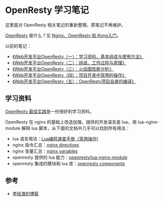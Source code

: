 <!-- toc -->
# OpenResty 学习笔记

这里是对 OpenResty 相关笔记的重新整理，原笔记不再维护。

[OpenResty][1] 是什么？见 [Nginx、OpenResty 和 Kong入门][2]。

以前的笔记：

* [《Web开发平台OpenResty（一）：学习资料、基本组成与使用方法》][3]
* [《Web开发平台OpenResty（二）：组成、工作过程与原理》][4]
* [《Web开发平台OpenResty（三）：火焰图性能分析》][5]
* [《Web开发平台OpenResty（四）：项目开发中常用的操作》][6]
* [《Web开发平台OpenResty（五）：OpenResty项目自身的编译》][7]

## 学习资料

[OpenResty 最佳实践](https://moonbingbing.gitbooks.io/openresty-best-practices/content/)是一份很好的学习资料。

OpenResty 在 nginx 的基础上改造加强，提供的开发语言是 lua，用 lua-nginx-module 解释 lua 脚本，从下面的文档中几乎可以找到所有用法：

* lua 语言用法：[Lua编程速查手册（常用操作)][8]
* nginx 指令汇总：[nginx directives][11]
* nginx 变量汇总：[nginx variables][12]
* openresty 提供的 lua 能力：[openresty/lua-nginx-module][10]
* openresty 集成的模块和 lua 库：[openresty components][13]

## 参考

* [李佶澳的博客][9]

[1]: http://openresty.org/en/ "OpenResty"
[2]: https://www.lijiaocn.com/%E9%A1%B9%E7%9B%AE/2018/09/29/nginx-openresty-kong.html "Nginx、OpenResty和Kong入门"
[3]: https://www.lijiaocn.com/%E7%BC%96%E7%A8%8B/2018/10/25/openresty-study-01-intro.html
[4]: https://www.lijiaocn.com/%E7%BC%96%E7%A8%8B/2018/10/25/openresty-study-02-process.html
[5]: https://www.lijiaocn.com/%E7%BC%96%E7%A8%8B/2018/11/02/openresty-study-03-frame-md.html
[6]: https://www.lijiaocn.com/%E7%BC%96%E7%A8%8B/2018/11/09/openresty-study-04-development.html
[7]: https://www.lijiaocn.com/%E7%BC%96%E7%A8%8B/2018/12/17/openresty-study-05-compile.html
[8]: https://www.lijiaocn.com/prog/lua/ "Lua编程速查手册（常用操作)"
[9]: https://www.lijiaocn.com "李佶澳的博客"
[10]: https://github.com/openresty/lua-nginx-module "lua-nginx-module"
[11]: http://nginx.org/en/docs/dirindex.html "nginx directives"
[12]: http://nginx.org/en/docs/varindex.html "nginx variables"
[13]: http://openresty.org/en/components.html "OpenResty Components"
